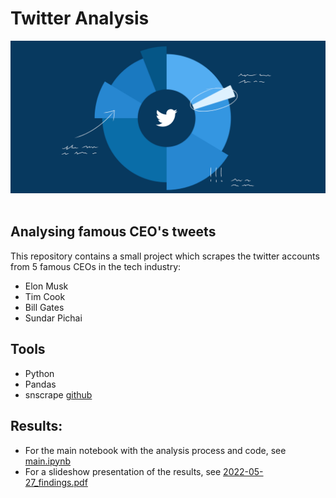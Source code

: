 # Twitter Analysis

<div float="left">
    <a href="https://sit.academy/"><img src="img.png" title=“Twitter” alt="Twitter" width=“90%”></a>
    &nbsp;&nbsp;
</div>

## Analysing famous CEO's tweets

This repository contains a small project which scrapes the twitter accounts from 5 famous CEOs in the tech industry:

- Elon Musk
- Tim Cook
- Bill Gates
- Sundar Pichai

## Tools

- Python
- Pandas
- snscrape [github](https://github.com/JustAnotherArchivist/snscrape)


## Results:

- For the main notebook with the analysis process and code, see [main.ipynb](main.ipynb)
- For a slideshow presentation of the results, see [2022-05-27_findings.pdf](2022-05-27_findings.pdf)